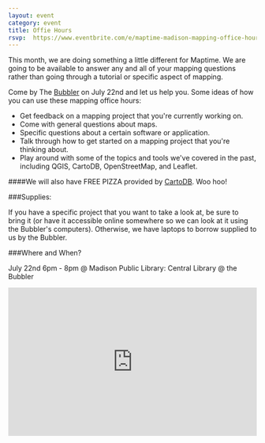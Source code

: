 ```yaml
---
layout: event
category: event
title: Offie Hours
rsvp:  https://www.eventbrite.com/e/maptime-madison-mapping-office-hours-tickets-17712271882
---
```


This month, we are doing something a little different for Maptime. We are going to be available to answer any and all of your mapping questions rather than going through a tutorial or specific aspect of mapping.

Come by The [Bubbler](http://madisonbubbler.org/) on July 22nd and let us help you. Some ideas of how you can use these mapping office hours:
<ul>
<li>Get feedback on a mapping project that you're currently working on.</li>
<li>Come with general questions about maps.</li>
<li>Specific questions about a certain software or application. </li>
<li>Talk through how to get started on a mapping project that you're thinking about. </li>
<li>Play around with some of the topics and tools we've covered in the past, including QGIS, CartoDB, OpenStreetMap, and Leaflet. </li>
</ul>

####We will also have FREE PIZZA provided by [CartoDB](http://cartodb.com/). Woo hoo!

###Supplies:

If you have a specific project that you want to take a look at, be sure to bring it (or have it accessible online somewhere so we can look at it using the Bubbler's computers). Otherwise, we have laptops to borrow supplied to us by the Bubbler.  

###Where and When?

July 22nd  6pm - 8pm @ Madison Public Library: Central Library @ the Bubbler


<iframe frameborder="0" width="100%" height="300" src="http://bl.ocks.org/d/5728fa98c5d97a623417"></iframe>